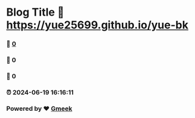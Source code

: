 # Blog Title :link: https://yue25699.github.io/yue-bk 
### :page_facing_up: [0](https://yue25699.github.io/yue-bk/tag.html) 
### :speech_balloon: 0 
### :hibiscus: 0 
### :alarm_clock: 2024-06-19 16:16:11 
### Powered by :heart: [Gmeek](https://github.com/Meekdai/Gmeek)
